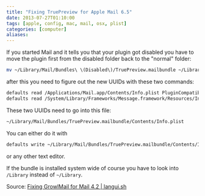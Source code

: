 ```yaml
---
title: "Fixing TruePreview for Apple Mail 6.5"
date: 2013-07-27T01:10:00
tags: [apple, config, mac, mail, osx, plist]
categories: [computer]
aliases:
---
```


If you started Mail and it tells you that your plugin got disabled you have to move the plugin first from the disabled folder back to the "normal" folder:

<!--more-->

```bash
mv ~/Library/Mail/Bundles\ \(Disabled\)/TruePreview.mailbundle ~/Library/Mail/Bundles/
```

after this you need to figure out the new UUIDs with these two commands:

```bash
defaults read /Applications/Mail.app/Contents/Info.plist PluginCompatibilityUUID
defaults read /System/Library/Frameworks/Message.framework/Resources/Info.plist PluginCompatibilityUUID
```

These two UUIDs need to go into this file:

```bash
~/Library/Mail/Bundles/TruePreview.mailbundle/Contents/Info.plist
```

You can either do it with

```bash
defaults write ~/Library/Mail/Bundles/TruePreview.mailbundle/Contents/Info SupportedPluginCompatibilityUUIDs -array-add $UUID
```

or any other text editor.

If the bundle is installed system wide of course you have to look into `/Library` instead of `~/Library`.

Source:
[Fixing GrowlMail for Mail 4.2 | langui.sh](http://langui.sh/2009/11/09/fixing-growlmail-letterbox-for-mail-4-2/#fn-811-1)
